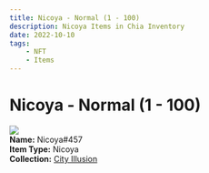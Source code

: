 ```yaml
---
title: Nicoya - Normal (1 - 100)
description: Nicoya Items in Chia Inventory
date: 2022-10-10
tags:
    - NFT
    - Items
---
```


# Nicoya - Normal (1 - 100)
<div class="item_thumbnail">
<img loading="lazy" src="https://ycmatn26dvrjhjoicnpsf6bukeuzo2kxfuiqbj33c44vatum.arweave.net/wJgJt14dYpOlyBNfIvg0-USmXaVctEQCn_exc5UE6MM"><br/>
<div><strong>Name:</strong> Nicoya#457</div>
<div><strong>Item Type:</strong> Nicoya</div>
<div><strong>Collection:</strong> <a href="https://www.spacescan.io/xch/nft/collection/col1lend2dcn558km4wcwta4xnkfv3xpcmlp9kyt0m909emvfxechlyqdl5ndg">City Illusion</a></div>
</div>

